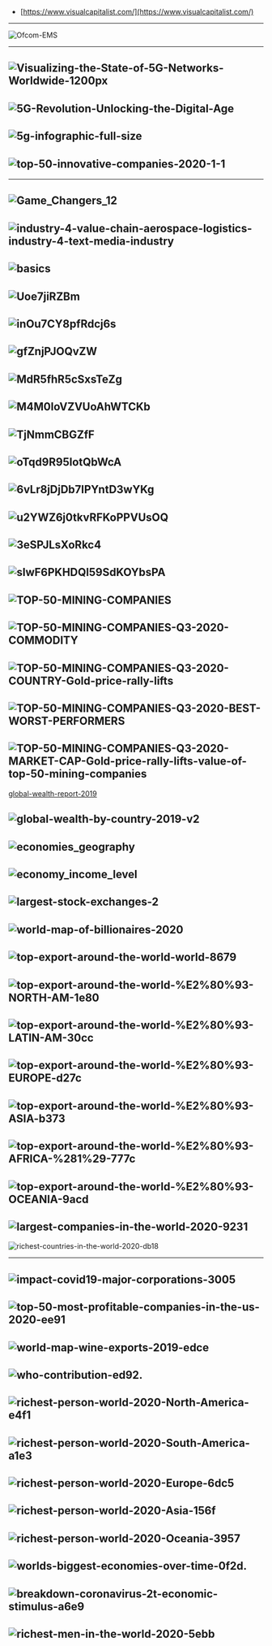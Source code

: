 
- [https://www.visualcapitalist.com/](https://www.visualcapitalist.com/)
-----------
![Ofcom-EMS](https://telecoms.com/wp-content/blogs.dir/1/files/2020/04/Ofcom-EMS.jpg)

---------

![Visualizing-the-State-of-5G-Networks-Worldwide-1200px](https://www.visualcapitalist.com/wp-content/uploads/2020/10/Visualizing-the-State-of-5G-Networks-Worldwide-1200px.jpg)
----------------
![5G-Revolution-Unlocking-the-Digital-Age](https://www.visualcapitalist.com/wp-content/uploads/2020/06/5G-Revolution-Unlocking-the-Digital-Age.jpg)
---------
![5g-infographic-full-size](https://www.visualcapitalist.com/wp-content/uploads/2020/03/5g-infographic-full-size.jpg)
-------------
![top-50-innovative-companies-2020-1-1](https://2oqz471sa19h3vbwa53m33yj-wpengine.netdna-ssl.com/wp-content/uploads/2020/07/top-50-innovative-companies-2020-1-1.jpg)
-----------------

------------
![Game_Changers_12](https://s3.amazonaws.com/cbi-research-portal-uploads/2019/12/10161029/Game_Changers_12-6-36-2.png)
--------------
![industry-4-value-chain-aerospace-logistics-industry-4-text-media-industry](https://w7.pngwing.com/pngs/367/1006/png-transparent-industry-4-value-chain-aerospace-logistics-industry-4-text-media-industry.png)
-----------------
![basics](https://hjt-training.co.uk/wp-content/uploads/2016/01/chapter-7-basics-1.png)
-----------

![Uoe7jiRZBm](https://miro.medium.com/max/1050/0*Uoe7jiRZBm-hKEpk.png)
-----------
![inOu7CY8pfRdcj6s](https://miro.medium.com/max/1050/0*inOu7CY8pfRdcj6s.jpg)
-----------------
![gfZnjPJOQvZW](https://miro.medium.com/max/1500/0*LVN-gfZnjPJOQvZW.jpg)
-----------
![MdR5fhR5cSxsTeZg](https://miro.medium.com/max/1050/0*MdR5fhR5cSxsTeZg.png)
-----------------
![M4M0loVZVUoAhWTCKb](https://miro.medium.com/max/1500/1*M4M0loVZVUoAhWTCKb-KAw.png)
-----------
![TjNmmCBGZfF](https://miro.medium.com/max/1050/0*YKPF-TjNmmCBGZfF)
-----------------
![oTqd9R95IotQbWcA](https://miro.medium.com/max/1050/1*k6sfM-oTqd9R95IotQbWcA.jpeg)
-----------
![6vLr8jDjDb7IPYntD3wYKg](https://miro.medium.com/max/1050/1*6vLr8jDjDb7IPYntD3wYKg.jpeg)
-----------------
![u2YWZ6j0tkvRFKoPPVUsOQ](https://miro.medium.com/max/1500/1*u2YWZ6j0tkvRFKoPPVUsOQ.jpeg)
-----------
![3eSPJLsXoRkc4](https://miro.medium.com/max/1050/1*3eSPJLsXoRkc4-C_GX344A.jpeg)
-----------------
![sIwF6PKHDQl59SdKOYbsPA](https://miro.medium.com/max/1050/1*sIwF6PKHDQl59SdKOYbsPA.jpeg)
-----------
![TOP-50-MINING-COMPANIES](https://www.mining.com/wp-content/uploads/2020/10/TOP-50-MINING-COMPANIES-Q3-2020-Gold-price-rally-lifts-value-of-top-50-mining-companies-above-1-trillion-for-the-first-time-.jpg)
-----------------
![TOP-50-MINING-COMPANIES-Q3-2020-COMMODITY](https://www.mining.com/wp-content/uploads/2020/10/TOP-50-MINING-COMPANIES-Q3-2020-COMMODITY-Gold-price-rally-lifts-value-of-top-50-mining-companies-above-1-trillion-for-the-first-time-.jpg)
-----------
![TOP-50-MINING-COMPANIES-Q3-2020-COUNTRY-Gold-price-rally-lifts](https://www.mining.com/wp-content/uploads/2020/10/TOP-50-MINING-COMPANIES-Q3-2020-COUNTRY-Gold-price-rally-lifts-value-of-top-50-mining-companies-above-1-trillion-for-the-first-time-.jpg)
---------
![TOP-50-MINING-COMPANIES-Q3-2020-BEST-WORST-PERFORMERS](https://www.mining.com/wp-content/uploads/2020/10/TOP-50-MINING-COMPANIES-Q3-2020-BEST-WORST-PERFORMERS-Gold-price-rally-lifts-value-of-top-50-mining-companies-above-1-trillion-for-the-first-time-.jpg)
-------------
![TOP-50-MINING-COMPANIES-Q3-2020-MARKET-CAP-Gold-price-rally-lifts-value-of-top-50-mining-companies](https://www.mining.com/wp-content/uploads/2020/10/TOP-50-MINING-COMPANIES-Q3-2020-MARKET-CAP-Gold-price-rally-lifts-value-of-top-50-mining-companies-above-1-trillion-for-the-first-time-.jpg)
-----------
[global-wealth-report-2019](https://www.credit-suisse.com/media/assets/corporate/docs/about-us/research/publications/global-wealth-report-2019-en.pdf)

![global-wealth-by-country-2019-v2](https://www.visualcapitalist.com/wp-content/uploads/2020/01/global-wealth-by-country-2019-v2.jpg)
---------
![economies_geography](https://github.com/gopala-kr/Quantum-Dots/blob/master/23-Future-of-ET/etres/cccg/economies_geography.PNG)
----------
![economy_income_level](https://github.com/gopala-kr/Quantum-Dots/blob/master/23-Future-of-ET/etres/cccg/economy_income_level.PNG)
--------------
![largest-stock-exchanges-2](https://www.visualcapitalist.com/wp-content/uploads/2020/10/largest-stock-exchanges-2.png)
--------------
![world-map-of-billionaires-2020](https://cdn.howmuch.net/articles/world-map-of-billionaires-2020-a4e4.jpg)
---------------
![top-export-around-the-world-world-8679](https://cdn.howmuch.net/articles/top-export-around-the-world-world-8679.jpg)
-----------
![top-export-around-the-world-%E2%80%93-NORTH-AM-1e80](https://cdn.howmuch.net/articles/top-export-around-the-world-%E2%80%93-NORTH-AM-1e80.jpg)
----------
![top-export-around-the-world-%E2%80%93-LATIN-AM-30cc](https://cdn.howmuch.net/articles/top-export-around-the-world-%E2%80%93-LATIN-AM-30cc.jpg)
-----------
![top-export-around-the-world-%E2%80%93-EUROPE-d27c](https://cdn.howmuch.net/articles/top-export-around-the-world-%E2%80%93-EUROPE-d27c.jpg)
-----------
![top-export-around-the-world-%E2%80%93-ASIA-b373](https://cdn.howmuch.net/articles/top-export-around-the-world-%E2%80%93-ASIA-b373.jpg)
-----------
![top-export-around-the-world-%E2%80%93-AFRICA-%281%29-777c](https://cdn.howmuch.net/articles/top-export-around-the-world-%E2%80%93-AFRICA-%281%29-777c.jpg)
-----------
![top-export-around-the-world-%E2%80%93-OCEANIA-9acd](https://cdn.howmuch.net/articles/top-export-around-the-world-%E2%80%93-OCEANIA-9acd.jpg)
-----------
![largest-companies-in-the-world-2020-9231](https://cdn.howmuch.net/articles/largest-companies-in-the-world-2020-9231.jpg)
-----------
![richest-countries-in-the-world-2020-db18](https://cdn.howmuch.net/articles/richest-countries-in-the-world-2020-db18.jpg)

-------------------
![impact-covid19-major-corporations-3005](https://cdn.howmuch.net/articles/impact-covid19-major-corporations-3005.jpg)
-------------
![top-50-most-profitable-companies-in-the-us-2020-ee91](https://cdn.howmuch.net/articles/top-50-most-profitable-companies-in-the-us-2020-ee91.jpg)
---------
![world-map-wine-exports-2019-edce](https://cdn.howmuch.net/articles/world-map-wine-exports-2019-edce.jpg)
----------
![who-contribution-ed92.](https://cdn.howmuch.net/articles/who-contribution-ed92.jpg)
-----------
![richest-person-world-2020-North-America-e4f1](https://cdn.howmuch.net/articles/richest-person-world-2020-North-America-e4f1.jpg)
---------
![richest-person-world-2020-South-America-a1e3](https://cdn.howmuch.net/articles/richest-person-world-2020-South-America-a1e3.jpg)
----------
![richest-person-world-2020-Europe-6dc5](https://cdn.howmuch.net/articles/richest-person-world-2020-Europe-6dc5.jpg)
----------
![richest-person-world-2020-Asia-156f](https://cdn.howmuch.net/articles/richest-person-world-2020-Asia-156f.jpg)
----------
![richest-person-world-2020-Oceania-3957](https://cdn.howmuch.net/articles/richest-person-world-2020-Oceania-3957.jpg)
----------
![worlds-biggest-economies-over-time-0f2d.](https://cdn.howmuch.net/articles/worlds-biggest-economies-over-time-0f2d.jpg)
-----------
![breakdown-coronavirus-2t-economic-stimulus-a6e9](https://cdn.howmuch.net/articles/breakdown-coronavirus-2t-economic-stimulus-a6e9.jpg)
----------
![richest-men-in-the-world-2020-5ebb](https://cdn.howmuch.net/articles/richest-men-in-the-world-2020-5ebb.jpg)
----------
![]()
----------
![]()
----------
![]()
----------
![]()
----------
![]()
----------
![]()
----------
![]()
----------
